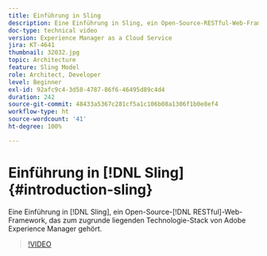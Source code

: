 ```yaml
---
title: Einführung in Sling
description: Eine Einführung in Sling, ein Open-Source-RESTful-Web-Framework, das Teil des zugrunde liegenden Technologie-Stacks von Adobe Experience Manager ist.
doc-type: technical video
version: Experience Manager as a Cloud Service
jira: KT-4641
thumbnail: 32032.jpg
topic: Architecture
feature: Sling Model
role: Architect, Developer
level: Beginner
exl-id: 92afc9c4-3d58-4787-86f6-46495d89c4d4
duration: 242
source-git-commit: 48433a5367c281cf5a1c106b08a1306f1b0e8ef4
workflow-type: ht
source-wordcount: '41'
ht-degree: 100%

---
```


# Einführung in [!DNL Sling] {#introduction-sling}

Eine Einführung in [!DNL Sling], ein Open-Source-[!DNL RESTful]-Web-Framework, das zum zugrunde liegenden Technologie-Stack von Adobe Experience Manager gehört.

>[!VIDEO](https://video.tv.adobe.com/v/36768?quality=12&learn=on&captions=ger)
